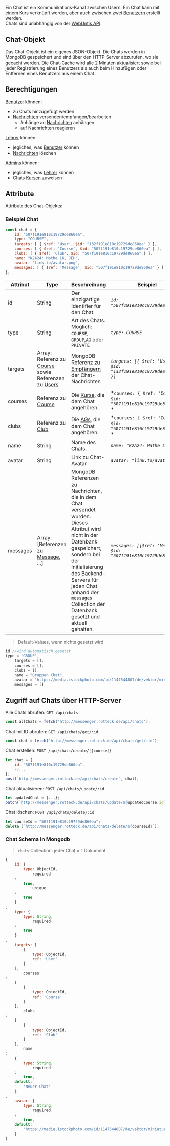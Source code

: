 Ein Chat ist ein Kommunikations-Kanal zwischen Usern. Ein Chat kann mit einem Kurs verknüpft werden, aber auch zwischen
zwei [Benutzern](https://github.com/Daanieeel/rotteck-messenger/wiki/User) erstellt werden.\
Chats sind unabhängig von
der [WebUntis API](https://help.untis.at/hc/de/articles/4886785534354-API-documentation-for-integration-partners).

## Chat-Objekt

Das Chat-Objekt ist ein eigenes JSON-Objekt.
Die Chats werden in MongoDB gespeichert und sind über den HTTP-Server abzurufen, wo sie gecacht werden. Die Chat-Cache
wird alle 2 Minuten aktualisiert sowie bei jeder Registrierung eines Benutzers als auch beim Hinzufügen oder Entfernen
eines Benutzers aus einem Chat.

## Berechtigungen

[Benutzer](https://github.com/Daanieeel/rotteck-messenger/wiki/User) können:

- zu Chats hinzugefügt werden
- [Nachrichten](https://github.com/Daanieeel/rotteck-messenger/wiki/Message) versenden/empfangen/bearbeiten
    - Anhänge an [Nachrichten](https://github.com/Daanieeel/rotteck-messenger/wiki/Message) anhängen
    - auf Nachrichten reagieren

[Lehrer](https://github.com/Daanieeel/rotteck-messenger/wiki/User#user-objekt) können:

- jegliches, was [Benutzer](https://github.com/Daanieeel/rotteck-messenger/wiki/User) können
- [Nachrichten](https://github.com/Daanieeel/rotteck-messenger/wiki/Message) löschen

[Admins](https://github.com/Daanieeel/rotteck-messenger/wiki/User) können:

- jegliches, was [Lehrer](https://github.com/Daanieeel/rotteck-messenger/wiki/User) können
- Chats [Kursen](https://github.com/Daanieeel/rotteck-messenger/wiki/Course) zuweisen

## Attribute

Attribute des Chat-Objekts:

### Beispiel Chat

```javascript
const chat = {
    id: "507f191e810c19729de860ea",
    type: "COURSE",
    targets: [ { $ref: 'User', $id: "132f191e810c19729de860ea" } ],
    courses: [ { $ref: 'Course', $id: "507f191e810c19729de860ea" } ],
    clubs: [ { $ref: 'Club', $id: "507f191e810c19729de860ea" } ],
    name: "K2A24: Mathe LK, JEH",
    avatar: "link.to/avatar.png",
    messages: [ { $ref: 'Message', $id: "507f191e810c19729de860ea" } ] // nicht in DB
};
```

| Attribut | Type                                                                                                                                                                          | Beschreibung                                                                                                                                                                                                                                                                  | Beispiel                                                           |
|----------|-------------------------------------------------------------------------------------------------------------------------------------------------------------------------------|-------------------------------------------------------------------------------------------------------------------------------------------------------------------------------------------------------------------------------------------------------------------------------|--------------------------------------------------------------------|
| id       | String                                                                                                                                                                        | Der einzigartige Identifier für den Chat.                                                                                                                                                                                                                                     | *`id: "507f191e810c19729de860ea"`*                                 |
| type     | String                                                                                                                                                                        | Art des Chats. Möglich: `COURSE`, `GROUP`,`AG` oder `PRIVATE`                                                                                                                                                                                                                 | *`type: COURSE`*                                                   |
| targets  | Array: Referenz zu [Course](https://github.com/Daanieeel/rotteck-messenger/wiki/Course) sowie Referenzen zu [Users](https://github.com/Daanieeel/rotteck-messenger/wiki/User) | MongoDB Referenz zu [Empfängern](https://github.com/Daanieeel/rotteck-messenger/wiki/User) der Chat-Nachrichten                                                                                                                                                               | *`targets: [{ $ref: 'User', $id: "132f191e810c19729de860ea" }]`*   |
| courses  | Referenz zu [Course](https://github.com/Daanieeel/rotteck-messenger/wiki/Course)                                                                                              | Die [Kurse](https://github.com/Daanieeel/rotteck-messenger/wiki/Course), die dem Chat angehören.                                                                                                                                                                              | *`courses: { $ref: 'Course', $id: "507f191e810c19729de860ea" }` *  |
| clubs    | Referenz zu [Club](https://github.com/Daanieeel/rotteck-messenger/wiki/Club)                                                                                                  | Die [AGs](https://github.com/Daanieeel/rotteck-messenger/wiki/Club), die dem Chat angehören.                                                                                                                                                                                  | *`courses: { $ref: 'Course', $id: "507f191e810c19729de860ea" }` *  |
| name     | String                                                                                                                                                                        | Name des Chats.                                                                                                                                                                                                                                                               | *`name: "K2A24: Mathe LK, JEH" `*                                  |
| avatar   | String                                                                                                                                                                        | Link zu Chat-Avatar                                                                                                                                                                                                                                                           | *`avatar: "link.to/avatar.png"`*                                   |
| messages | Array: [Referenzen zu [Message](https://github.com/Daanieeel/rotteck-messenger/wiki/Message), ...]                                                                            | MongoDB Referenzen zu Nachrichten, die in dem Chat versendet wurden. Dieses Attribut wird nicht in der Datenbank gespeichert, sondern bei der Initialisierung des Backend-Servers für jeden Chat anhand der `messages` Collection der Datenbank gesetzt und aktuell gehalten. | *`messages: [{$ref: 'Message', $id: "507f191e810c19729de860ea"}]`* |

> Default-Values, wenn nichts gesetzt wird

```javascript
id //wird automatisch gesetzt
type = 'GROUP',
    targets = [],
    courses = [],
    clubs = [],
    name = "Gruppen Chat",
    avatar = "https://media.istockphoto.com/id/1147544807/de/vektor/miniaturbild-vektorgrafik.jpg?s=612x612&w=0&k=20&c=IIK_u_RTeRFyL6kB1EMzBufT4H7MYT3g04sz903fXAk=",
    messages = []
```

## Zugriff auf Chats über HTTP-Server

Alle Chats abrufen: `GET /api/chats`

```javascript
const allChats = fetch('http://messenger.rotteck.de/api/chats');
```

Chat mit ID abrufen: `GET /api/chats/get/:id`

```javascript
const chat = fetch('http://messenger.rotteck.de/api/chats/get/:id');
```

Chat erstellen: `POST /api/chats/create/[{course]}`

```javascript
let chat = {
    id: "507f191e810c19729de860ea",
    //...
};
post(`http://messenger.rotteck.de/api/chats/create`, chat);
```

Chat aktualisieren: `POST /api/chats/update/:id`

```javascript
let updatedChat = {...};
patch(`http://messenger.rotteck.de/api/chats/update/${updatedCourse.id}`, updatedCourse);
```

Chat löschen: `POST /api/chats/delete/:id`

```javascript
let courseId = "507f191e810c19729de860ea";
delete (`http://messenger.rotteck.de/api/chats/delete/${courseId}`);
```

### Chat Schema in Mongodb

> `chats` Collection: jeder Chat = 1 Dokument

```javascript
{
    id: {
        type: ObjectId,
            required
    :
        true,
            unique
    :
        true
    }
,
    type: {
        type: String,
            required
    :
        true
    }
,
    targets: [
        {
            type: ObjectId,
            ref: 'User'
        }
    ],
        courses
:
    [
        {
            type: ObjectId,
            ref: 'Course'
        }
    ],
        clubs
:
    [
        {
            type: ObjectId,
            ref: 'Club'
        }
    ],
        name
:
    {
        type: String,
            required
    :
        true,
    default:
        'Neuer Chat'
    }
,
    avatar: {
        type: String,
            required
    :
        true,
    default:
        'https://media.istockphoto.com/id/1147544807/de/vektor/miniaturbild-vektorgrafik.jpg?s=612x612&w=0&k=20&c=IIK_u_RTeRFyL6kB1EMzBufT4H7MYT3g04sz903fXAk='
    }
}

```